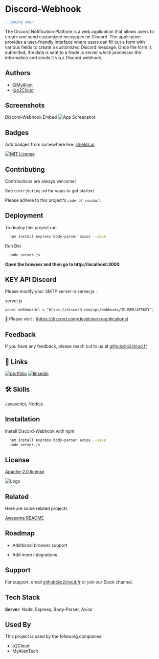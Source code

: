 
# Discord-Webhook

```diff
- Coming soon
```

The Discord Notification Platform is a web application that allows users to create and send customized messages on Discord. The application provides a user-friendly interface where users can fill out a form with various fields to create a customized Discord message. Once the form is submitted, the data is sent to a Node.js server which processes the information and sends it via a Discord webhook.

## Authors

- [@MyAlien](https://www.github.com/MyAlien)
- [@o2Cloud](https://www.github.com/o2Cloud-fr )

## Screenshots
Discord-Webhook Embed
![App Screenshot](https://i.imgur.com/ml7hh23.png)


## Badges

Add badges from somewhere like: [shields.io](https://shields.io/)

[![MIT License](https://img.shields.io/badge/License-o2Cloud-yellow.svg)]()


## Contributing

Contributions are always welcome!

See `contributing.md` for ways to get started.

Please adhere to this project's `code of conduct`.


## Deployment

To deploy this project run

```bash
  npm install express body-parser axios --save
```
Run Bot
```bash
  node server.js
```
**Open the browser and then go to http://localhost:3000**

## KEY API Discord

Please modify your SMTP server in server.js .

server.js

`const webhookUrl = "https://discord.com/api/webhooks/IDUSER/APIKEY";`

🔗 Please visit : (https://discord.com/developers/applications)


## Feedback

If you have any feedback, please reach out to us at github@o2cloud.fr


## 🔗 Links
[![portfolio](https://img.shields.io/badge/my_portfolio-000?style=for-the-badge&logo=ko-fi&logoColor=white)](https://vcard.o2cloud.fr/)
[![linkedin](https://img.shields.io/badge/linkedin-0A66C2?style=for-the-badge&logo=linkedin&logoColor=white)](https://www.linkedin.com/in/remi-simier-2b30142a1/)


## 🛠 Skills
Javascript, Nodejs .


## Installation

Install Discord-Webhook with npm


```bash
  npm install express body-parser axios --save
  node server.js
```
    
## License

[Apache-2.0 license](https://github.com/o2Cloud-fr/Discord-Webhook/blob/main/LICENSE)


![Logo](https://o2cloud.fr/logo/o2Cloud.png)


## Related

Here are some related projects

[Awesome README](https://github.com/o2Cloud-fr/Discord-Webhook/blob/main/README.md)


## Roadmap

- Additional browser support

- Add more integrations


## Support

For support, email github@o2cloud.fr or join our Slack channel.


## Tech Stack

**Server:** Node, Express, Body-Parser, Axios


## Used By

This project is used by the following companies:

- o2Cloud
- MyAlienTech

